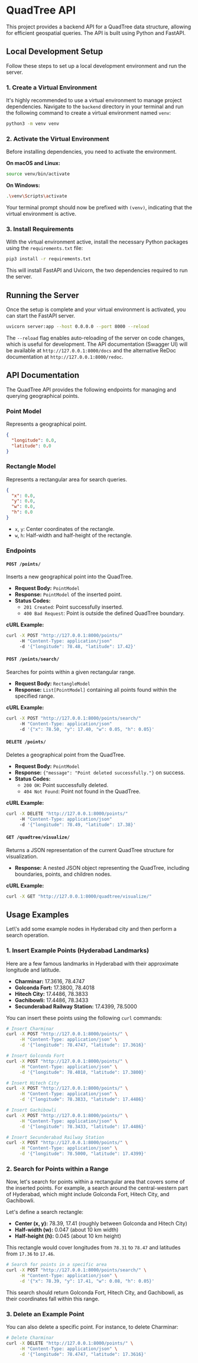 # QuadTree API

This project provides a backend API for a QuadTree data structure, allowing for efficient geospatial queries. The API is built using Python and FastAPI.

## Local Development Setup

Follow these steps to set up a local development environment and run the server.

### 1. Create a Virtual Environment

It's highly recommended to use a virtual environment to manage project dependencies. Navigate to the `backend` directory in your terminal and run the following command to create a virtual environment named `venv`:

```bash
python3 -m venv venv
```

### 2. Activate the Virtual Environment

Before installing dependencies, you need to activate the environment.

**On macOS and Linux:**

```bash
source venv/bin/activate
```

**On Windows:**

```bash
.\venv\Scripts\activate
```

Your terminal prompt should now be prefixed with `(venv)`, indicating that the virtual environment is active.

### 3. Install Requirements

With the virtual environment active, install the necessary Python packages using the `requirements.txt` file:

```bash
pip3 install -r requirements.txt
```

This will install FastAPI and Uvicorn, the two dependencies required to run the server.

## Running the Server

Once the setup is complete and your virtual environment is activated, you can start the FastAPI server.

```bash
uvicorn server:app --host 0.0.0.0 --port 8000 --reload
```

The `--reload` flag enables auto-reloading of the server on code changes, which is useful for development.
The API documentation (Swagger UI) will be available at `http://127.0.0.1:8000/docs` and the alternative ReDoc documentation at `http://127.0.0.1:8000/redoc`.

## API Documentation

The QuadTree API provides the following endpoints for managing and querying geographical points.

### Point Model

Represents a geographical point.

```json
{
  "longitude": 0.0,
  "latitude": 0.0
}
```

### Rectangle Model

Represents a rectangular area for search queries.

```json
{
  "x": 0.0,
  "y": 0.0,
  "w": 0.0,
  "h": 0.0
}
```

- `x`, `y`: Center coordinates of the rectangle.
- `w`, `h`: Half-width and half-height of the rectangle.

### Endpoints

#### `POST /points/`

Inserts a new geographical point into the QuadTree.

- **Request Body:** `PointModel`
- **Response:** `PointModel` of the inserted point.
- **Status Codes:**
  - `201 Created`: Point successfully inserted.
  - `400 Bad Request`: Point is outside the defined QuadTree boundary.

**cURL Example:**

```bash
curl -X POST "http://127.0.0.1:8000/points/"
     -H "Content-Type: application/json"
     -d '{"longitude": 78.48, "latitude": 17.42}'
```

#### `POST /points/search/`

Searches for points within a given rectangular range.

- **Request Body:** `RectangleModel`
- **Response:** `List[PointModel]` containing all points found within the specified range.

**cURL Example:**

```bash
curl -X POST "http://127.0.0.1:8000/points/search/"
     -H "Content-Type: application/json"
     -d '{"x": 78.50, "y": 17.40, "w": 0.05, "h": 0.05}'
```

#### `DELETE /points/`

Deletes a geographical point from the QuadTree.

- **Request Body:** `PointModel`
- **Response:** `{"message": "Point deleted successfully."}` on success.
- **Status Codes:**
  - `200 OK`: Point successfully deleted.
  - `404 Not Found`: Point not found in the QuadTree.

**cURL Example:**

```bash
curl -X DELETE "http://127.0.0.1:8000/points/"
     -H "Content-Type: application/json"
     -d '{"longitude": 78.49, "latitude": 17.38}'
```

#### `GET /quadtree/visualize/`

Returns a JSON representation of the current QuadTree structure for visualization.

- **Response:** A nested JSON object representing the QuadTree, including boundaries, points, and children nodes.

**cURL Example:**

```bash
curl -X GET "http://127.0.0.1:8000/quadtree/visualize/"
```

## Usage Examples

Let\\'s add some example nodes in Hyderabad city and then perform a search operation.

### 1. Insert Example Points (Hyderabad Landmarks)

Here are a few famous landmarks in Hyderabad with their approximate longitude and latitude.

- **Charminar:** 17.3616, 78.4747
- **Golconda Fort:** 17.3800, 78.4018
- **Hitech City:** 17.4486, 78.3833
- **Gachibowli:** 17.4486, 78.3433
- **Secunderabad Railway Station:** 17.4399, 78.5000

You can insert these points using the following `curl` commands:

```bash
# Insert Charminar
curl -X POST "http://127.0.0.1:8000/points/" \
     -H "Content-Type: application/json" \
     -d '{"longitude": 78.4747, "latitude": 17.3616}'

# Insert Golconda Fort
curl -X POST "http://127.0.0.1:8000/points/" \
     -H "Content-Type: application/json" \
     -d '{"longitude": 78.4018, "latitude": 17.3800}'

# Insert Hitech City
curl -X POST "http://127.0.0.1:8000/points/" \
     -H "Content-Type: application/json" \
     -d '{"longitude": 78.3833, "latitude": 17.4486}'

# Insert Gachibowli
curl -X POST "http://127.0.0.1:8000/points/" \
     -H "Content-Type: application/json" \
     -d '{"longitude": 78.3433, "latitude": 17.4486}'

# Insert Secunderabad Railway Station
curl -X POST "http://127.0.0.1:8000/points/" \
     -H "Content-Type: application/json" \
     -d '{"longitude": 78.5000, "latitude": 17.4399}'
```

### 2. Search for Points within a Range

Now, let\'s search for points within a rectangular area that covers some of the inserted points. For example, a search around the central-western part of Hyderabad, which might include Golconda Fort, Hitech City, and Gachibowli.

Let\'s define a search rectangle:

- **Center (x, y):** 78.39, 17.41 (roughly between Golconda and Hitech City)
- **Half-width (w):** 0.047 (about 10 km width)
- **Half-height (h):** 0.045 (about 10 km height)

This rectangle would cover longitudes from `78.31` to `78.47` and latitudes from `17.36` to `17.46`.

```bash
# Search for points in a specific area
curl -X POST "http://127.0.0.1:8000/points/search/" \
     -H "Content-Type: application/json" \
     -d '{"x": 78.39, "y": 17.41, "w": 0.08, "h": 0.05}'
```

This search should return Golconda Fort, Hitech City, and Gachibowli, as their coordinates fall within this range.

### 3. Delete an Example Point

You can also delete a specific point. For instance, to delete Charminar:

```bash
# Delete Charminar
curl -X DELETE "http://127.0.0.1:8000/points/" \
     -H "Content-Type: application/json" \
     -d '{"longitude": 78.4747, "latitude": 17.3616}'
```
